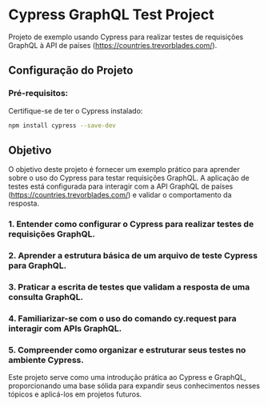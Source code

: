 # Cypress GraphQL Test Project

Projeto de exemplo usando Cypress para realizar testes de requisições GraphQL à API de países (https://countries.trevorblades.com/).

## Configuração do Projeto

### Pré-requisitos:

Certifique-se de ter o Cypress instalado:

```bash
npm install cypress --save-dev
````

## Objetivo

O objetivo deste projeto é fornecer um exemplo prático para aprender sobre o uso do Cypress para testar requisições GraphQL. A aplicação de testes está configurada para interagir com a API GraphQL de países (https://countries.trevorblades.com/) e validar o comportamento da resposta.

### 1. Entender como configurar o Cypress para realizar testes de requisições GraphQL.
### 2. Aprender a estrutura básica de um arquivo de teste Cypress para GraphQL.
### 3. Praticar a escrita de testes que validam a resposta de uma consulta GraphQL.
### 4. Familiarizar-se com o uso do comando cy.request para interagir com APIs GraphQL.
### 5. Compreender como organizar e estruturar seus testes no ambiente Cypress.

Este projeto serve como uma introdução prática ao Cypress e GraphQL, proporcionando uma base sólida para expandir seus conhecimentos nesses tópicos e aplicá-los em projetos futuros.
